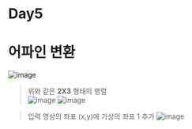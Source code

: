 Day5
===

# 어파인 변환 
![image](https://github.com/god102104/openCV_Practice/assets/43011129/925407d9-8bfc-4c59-893d-c34490b01468)
> 위와 같은 **2X3** 형태의 행렬 <br>
![image](https://github.com/god102104/openCV_Practice/assets/43011129/89b983b3-a2d1-4a1e-8494-bf3a400e7bce)
![image](https://github.com/god102104/openCV_Practice/assets/43011129/4807b05f-518e-4e1d-9e69-9f9a1bddb3bc)

> 입력 영상의 좌표 (x,y)에 가상의 좌표 1 추가
![image](https://github.com/god102104/openCV_Practice/assets/43011129/981768bd-b8b4-4eaf-83ad-709316e561e5)
